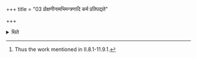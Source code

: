 +++
title = "03 प्रोक्षणीनामभिमन्त्रणादि कर्म प्रतिपद्यते"

+++

<details><summary>थिते</summary>

3. Then he does the work beginning with addressing the sprinkling-waters.[^1]  


[^1]: Thus the work mentioned in II.8.1-11.9.1.
</details>

